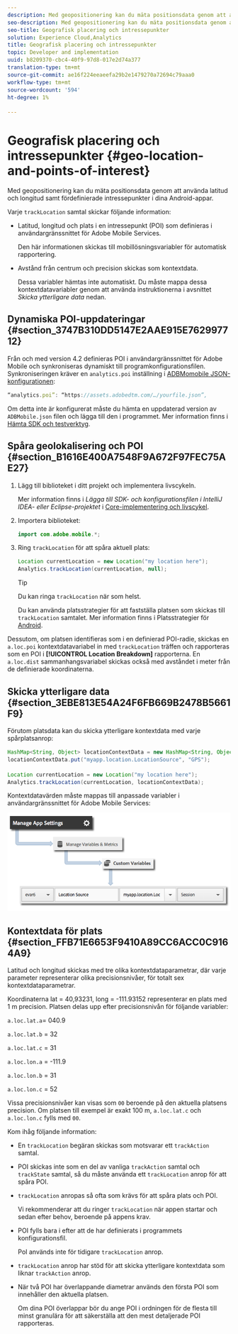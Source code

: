 ```yaml
---
description: Med geopositionering kan du mäta positionsdata genom att använda latitud och longitud samt fördefinierade intressepunkter i dina Android-appar.
seo-description: Med geopositionering kan du mäta positionsdata genom att använda latitud och longitud samt fördefinierade intressepunkter i dina Android-appar.
seo-title: Geografisk placering och intressepunkter
solution: Experience Cloud,Analytics
title: Geografisk placering och intressepunkter
topic: Developer and implementation
uuid: b8209370-cbc4-40f9-97d8-017e2d74a377
translation-type: tm+mt
source-git-commit: ae16f224eeaeefa29b2e1479270a72694c79aaa0
workflow-type: tm+mt
source-wordcount: '594'
ht-degree: 1%

---
```



# Geografisk placering och intressepunkter {#geo-location-and-points-of-interest}

Med geopositionering kan du mäta positionsdata genom att använda latitud och longitud samt fördefinierade intressepunkter i dina Android-appar.

Varje `trackLocation` samtal skickar följande information:

* Latitud, longitud och plats i en intressepunkt (POI) som definieras i användargränssnittet för Adobe Mobile Services.

   Den här informationen skickas till mobillösningsvariabler för automatisk rapportering.

* Avstånd från centrum och precision skickas som kontextdata.

   Dessa variabler hämtas inte automatiskt. Du måste mappa dessa kontextdatavariabler genom att använda instruktionerna i avsnittet *Skicka ytterligare data* nedan.

## Dynamiska POI-uppdateringar {#section_3747B310DD5147E2AAE915E762997712}

Från och med version 4.2 definieras POI i användargränssnittet för Adobe Mobile och synkroniseras dynamiskt till programkonfigurationsfilen. Synkroniseringen kräver en `analytics.poi` inställning i [ADBMomobile JSON-konfigurationen](/help/android/configuration/json-config/json-config.md):

```js
“analytics.poi”: “https://assets.adobedtm.com/…/yourfile.json”,
```

Om detta inte är konfigurerat måste du hämta en uppdaterad version av `ADBMobile.json` filen och lägga till den i programmet. Mer information finns i [Hämta SDK och testverktyg](/help/android/getting-started/requirements.md).

## Spåra geolokalisering och POI {#section_B1616E400A7548F9A672F97FEC75AE27}

1. Lägg till biblioteket i ditt projekt och implementera livscykeln.

   Mer information finns i *Lägga till SDK- och konfigurationsfilen i IntelliJ IDEA- eller Eclipse-projektet* i [Core-implementering och livscykel](/help/android/getting-started/dev-qs.md).

1. Importera biblioteket:

   ```java
   import com.adobe.mobile.*;
   ```

1. Ring `trackLocation` för att spåra aktuell plats:

   ```java
   Location currentLocation = new Location("my location here"); 
   Analytics.trackLocation(currentLocation, null);
   ```

   >[!TIP]
   >
   >Du kan ringa `trackLocation` när som helst.

   Du kan använda platsstrategier för att fastställa platsen som skickas till `trackLocation` samtalet. Mer information finns i Platsstrategier för [Android](https://developer.android.com/guide/topics/location/strategies.html).

Dessutom, om platsen identifieras som i en definierad POI-radie, skickas en `a.loc.poi` kontextdatavariabel in med `trackLocation` träffen och rapporteras som en POI i **[!UICONTROL Location Breakdown]** rapporterna. En `a.loc.dist` sammanhangsvariabel skickas också med avståndet i meter från de definierade koordinaterna.

## Skicka ytterligare data {#section_3EBE813E54A24F6FB669B2478B5661F9}

Förutom platsdata kan du skicka ytterligare kontextdata med varje spårplatsanrop:

```java
HashMap<String, Object> locationContextData = new HashMap<String, Object>(); 
locationContextData.put("myapp.location.LocationSource", "GPS"); 
 
Location currentLocation = new Location("my location here"); 
Analytics.trackLocation(currentLocation, locationContextData);
```

Kontextdatavärden måste mappas till anpassade variabler i användargränssnittet för Adobe Mobile Services:

![](assets/map-location-context-data.png)

## Kontextdata för plats {#section_FFB71E6653F9410A89CC6ACC0C9164A9}

Latitud och longitud skickas med tre olika kontextdataparametrar, där varje parameter representerar olika precisionsnivåer, för totalt sex kontextdataparametrar.

Koordinaterna lat = 40,93231, long = -111.93152 representerar en plats med 1 m precision. Platsen delas upp efter precisionsnivån för följande variabler:

`a.loc.lat.a`= 040.9

`a.loc.lat.b` = 32

`a.loc.lat.c` = 31

`a.loc.lon.a` = -111.9

`a.loc.lon.b` = 31

`a.loc.lon.c` = 52

Vissa precisionsnivåer kan visas som `00` beroende på den aktuella platsens precision. Om platsen till exempel är exakt 100 m, `a.loc.lat.c` och `a.loc.lon.c` fylls med `00`.

Kom ihåg följande information:

* En `trackLocation` begäran skickas som motsvarar ett `trackAction` samtal.

* POI skickas inte som en del av vanliga `trackAction` samtal och `trackState` samtal, så du måste använda ett `trackLocation` anrop för att spåra POI.

* `trackLocation` anropas så ofta som krävs för att spåra plats och POI.

   Vi rekommenderar att du ringer `trackLocation` när appen startar och sedan efter behov, beroende på appens krav.

* POI fylls bara i efter att de har definierats i programmets konfigurationsfil.

   PoI används inte för tidigare `trackLocation` anrop.
* `trackLocation` anrop har stöd för att skicka ytterligare kontextdata som liknar `trackAction` anrop.

* När två POI har överlappande diametrar används den första POI som innehåller den aktuella platsen.

   Om dina POI överlappar bör du ange POI i ordningen för de flesta till minst granulära för att säkerställa att den mest detaljerade POI rapporteras.

